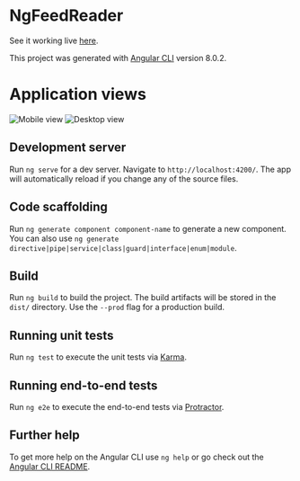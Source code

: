 # NgFeedReader
See it working live [here](https://nagshukl.github.io/ngFeedReader/).

This project was generated with [Angular CLI](https://github.com/angular/angular-cli) version 8.0.2.

# Application views
![Mobile view](https://photos.app.goo.gl/yYunxfspMeDxWwho6)
![Desktop view](https://photos.app.goo.gl/iG8eRBRijwkMTuf78)

## Development server

Run `ng serve` for a dev server. Navigate to `http://localhost:4200/`. The app will automatically reload if you change any of the source files.

## Code scaffolding

Run `ng generate component component-name` to generate a new component. You can also use `ng generate directive|pipe|service|class|guard|interface|enum|module`.

## Build

Run `ng build` to build the project. The build artifacts will be stored in the `dist/` directory. Use the `--prod` flag for a production build.

## Running unit tests

Run `ng test` to execute the unit tests via [Karma](https://karma-runner.github.io).

## Running end-to-end tests

Run `ng e2e` to execute the end-to-end tests via [Protractor](http://www.protractortest.org/).

## Further help

To get more help on the Angular CLI use `ng help` or go check out the [Angular CLI README](https://github.com/angular/angular-cli/blob/master/README.md).
